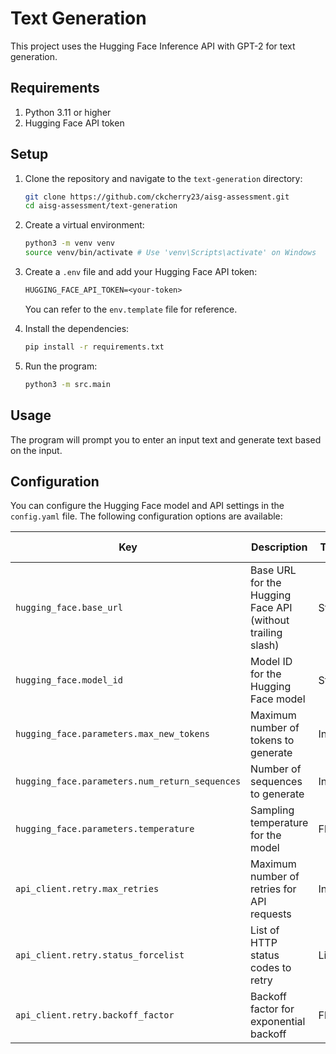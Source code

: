 # Text Generation 

This project uses the Hugging Face Inference API with GPT-2 for text generation.

<!-- TODO: Add demo video -->

## Requirements

1. Python 3.11 or higher
2. Hugging Face API token

## Setup

1. Clone the repository and navigate to the `text-generation` directory:
    ```sh
    git clone https://github.com/ckcherry23/aisg-assessment.git
    cd aisg-assessment/text-generation
    ```

2. Create a virtual environment:
    ```sh
    python3 -m venv venv
    source venv/bin/activate # Use 'venv\Scripts\activate' on Windows
    ```

3. Create a `.env` file and add your Hugging Face API token:
    ```txt
    HUGGING_FACE_API_TOKEN=<your-token>
    ```
   You can refer to the `env.template` file for reference.

4. Install the dependencies:
    ```sh
    pip install -r requirements.txt
    ```

5. Run the program:
    ```sh
    python3 -m src.main
    ```

## Usage

The program will prompt you to enter an input text and generate text based on the input. 

## Configuration

You can configure the Hugging Face model and API settings in the `config.yaml` file. The following configuration options are available:

| Key | Description | Type | Required | Default Value | 
| --- | ----------- | -----| -------- | ------------- |
| `hugging_face.base_url` | Base URL for the Hugging Face API (without trailing slash) | String | Yes | - |
| `hugging_face.model_id` | Model ID for the Hugging Face model | String | Yes | - |
| `hugging_face.parameters.max_new_tokens` | Maximum number of tokens to generate | Int | No | 50 |
| `hugging_face.parameters.num_return_sequences` | Number of sequences to generate | Int | No | 1 |
| `hugging_face.parameters.temperature` | Sampling temperature for the model | Float | No | 0.8 |
| `api_client.retry.max_retries` | Maximum number of retries for API requests | Int | No | 3 |
| `api_client.retry.status_forcelist` | List of HTTP status codes to retry | List<Int> | No | [500, 502, 503, 504] |
| `api_client.retry.backoff_factor` | Backoff factor for exponential backoff | Float | No | 0.5 |

